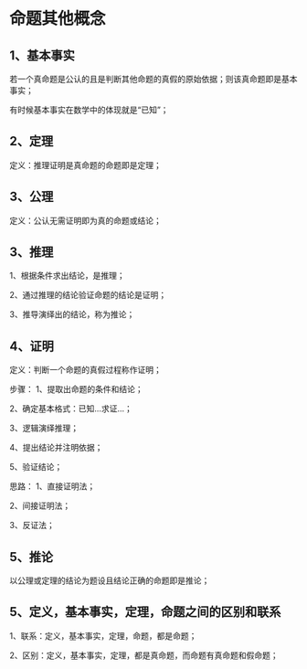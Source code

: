# 命题其他概念

## 1、基本事实
若一个真命题是公认的且是判断其他命题的真假的原始依据；则该真命题即是基本事实；

有时候基本事实在数学中的体现就是“已知”；

## 2、定理
定义：推理证明是真命题的命题即是定理；

## 3、公理
定义：公认无需证明即为真的命题或结论；

## 3、推理
1、根据条件求出结论，是推理；

2、通过推理的结论验证命题的结论是证明；

3、推导演绎出的结论，称为推论；

## 4、证明
定义：判断一个命题的真假过程称作证明；

步骤：
1、提取出命题的条件和结论；

2、确定基本格式：已知...求证...；

3、逻辑演绎推理；

4、提出结论并注明依据；

5、验证结论；

思路：
1、直接证明法；

2、间接证明法；

3、反证法；

## 5、推论
以公理或定理的结论为题设且结论正确的命题即是推论；

## 5、定义，基本事实，定理，命题之间的区别和联系

1、联系：定义，基本事实，定理，命题，都是命题；

2、区别：定义，基本事实，定理，都是真命题，而命题有真命题和假命题；
